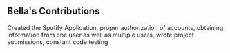 ## Bella's Contributions
Created the Spotify Application, 
proper authorization of accounts, 
obtaining information from one user as well as multiple users,
wrote project submissions, 
constant code testing
 
